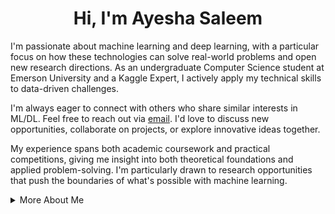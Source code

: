 <div align="center">
<h1> <strong>Hi, I'm Ayesha Saleem</strong> </h1> 
</div> 

I'm passionate about machine learning and deep learning, with a particular focus on how these technologies can solve real-world problems and open new research directions. As an undergraduate Computer Science student at Emerson University and a Kaggle Expert, I actively apply my technical skills to data-driven challenges.

I'm always eager to connect with others who share similar interests in ML/DL. Feel free to reach out via [email](mailto:ayeshasaleem853@gmail.com). I'd love to discuss new opportunities, collaborate on projects, or explore innovative ideas together.

My experience spans both academic coursework and practical competitions, giving me insight into both theoretical foundations and applied problem-solving. I'm particularly drawn to research opportunities that push the boundaries of what's possible with machine learning. 


<details>
<summary>More About Me</summary>
<br>

**Technical Skills:** Python, TensorFlow, PyTorch, Scikit-learn, Pandas, NumPy, Flask, SQL, Git, Docker, Matplotlib

**Recent Projects:**
- [Psycholinguistic and Emotion-Centric Analysis of Mental Health Text](https://github.com/aysh34/Psycholinguistic-Patterns-and-Emotional-Markers-in-Mental-Health) </br>Analyzes linguistic and emotional markers in mental health discourse using NLP to uncover discriminative patterns.  
- [Parkinson's Disease Detection via Speech Analysis](https://github.com/aysh34/Parkinsons-Disease-Detection) </br>Applies machine learning to acoustic features from voice recordings for early, non-invasive detection of Parkinson's disease.
- [Breast Cancer Detection Using Machine Learning (OncoPredict-AI)](https://github.com/aysh34/OncoPredict-AI) </br>High-accuracy ensemble models for tumor classification on Wisconsin dataset.

  </br>
<img src="http://github-profile-summary-cards.vercel.app/api/cards/profile-details?username=aysh34&theme=yeblu" />

</details>
